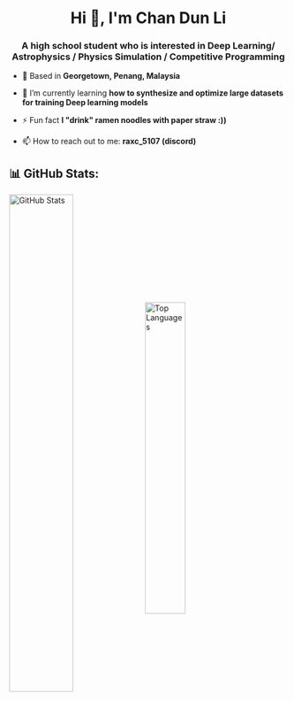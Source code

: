 <h1 align="center">Hi 👋, I'm Chan Dun Li</h1>
<h3 align="center">A high school student who is interested in Deep Learning/ Astrophysics / Physics Simulation / Competitive Programming </h3>

- 📍 Based in **Georgetown, Penang, Malaysia**

- 🌱 I’m currently learning **how to synthesize and optimize large datasets for training Deep learning models**

- ⚡ Fun fact **I "drink" ramen noodles with paper straw :))**

- 📫 How to reach out to me: **raxc_5107 (discord)**
  
<p align="left">
</p>

## 📊 GitHub Stats:

<p>
  <img align="center" src="https://github-readme-stats.vercel.app/api?username=ehdunhackme&theme=dark&hide_border=false&include_all_commits=false&count_private=false" alt="GitHub Stats" style="width: 48%;" />
  <img align="center" src="https://github-readme-stats.vercel.app/api/top-langs/?username=ehdunhackme&theme=dark&hide_border=false&include_all_commits=false&count_private=false&layout=compact" alt="Top Languages" style="width: 38%;" />
</p>
